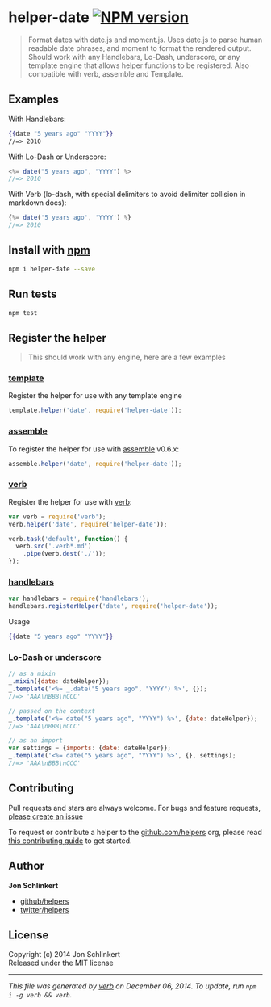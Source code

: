 # helper-date [![NPM version](https://badge.fury.io/js/helper-date.svg)](http://badge.fury.io/js/helper-date)

> Format dates with date.js and moment.js. Uses date.js to parse human readable date phrases, and moment to format the rendered output. Should work with any Handlebars, Lo-Dash, underscore, or any template engine that allows helper functions to be registered. Also compatible with verb, assemble and Template.

## Examples

With Handlebars:

```handlebars
{{date "5 years ago" "YYYY"}}
//=> 2010
```

With Lo-Dash or Underscore:

```js
<%= date("5 years ago", "YYYY") %>
//=> 2010
```

With Verb (lo-dash, with special delimiters to avoid delimiter collision in markdown docs):

```js
{%= date('5 years ago', 'YYYY') %}
//=> 2010
```


## Install with [npm](npmjs.org)

```bash
npm i helper-date --save
```

## Run tests

```bash
npm test
```

## Register the helper

> This should work with any engine, here are a few examples

### [template]

Register the helper for use with any template engine

```js
template.helper('date', require('helper-date'));
```

### [assemble]

To register the helper for use with [assemble] v0.6.x:

```js
assemble.helper('date', require('helper-date'));
```

### [verb]

Register the helper for use with [verb]:

```js
var verb = require('verb');
verb.helper('date', require('helper-date'));

verb.task('default', function() {
  verb.src('.verb*.md')
    .pipe(verb.dest('./'));
});
```

### [handlebars]

```js
var handlebars = require('handlebars');
handlebars.registerHelper('date', require('helper-date'));
```
Usage

```handlebars
{{date "5 years ago" "YYYY"}}
```

### [Lo-Dash] or [underscore]

```js
// as a mixin
_.mixin({date: dateHelper});
_.template('<%= _.date("5 years ago", "YYYY") %>', {});
//=> 'AAA\nBBB\nCCC'

// passed on the context
_.template('<%= date("5 years ago", "YYYY") %>', {date: dateHelper});
//=> 'AAA\nBBB\nCCC'

// as an import
var settings = {imports: {date: dateHelper}};
_.template('<%= date("5 years ago", "YYYY") %>', {}, settings);
//=> 'AAA\nBBB\nCCC'
```

## Contributing
Pull requests and stars are always welcome. For bugs and feature requests, [please create an issue](https://github.com/helpers/helper-date/issues)

To request or contribute a helper to the [github.com/helpers][helpers] org, please read [this contributing guide][guide] to get started.

## Author

**Jon Schlinkert**
 
+ [github/helpers](https://github.com/helpers)
+ [twitter/helpers](http://twitter.com/helpers) 

## License
Copyright (c) 2014 Jon Schlinkert  
Released under the MIT license

***

_This file was generated by [verb](https://github.com/assemble/verb) on December 06, 2014. To update, run `npm i -g verb && verb`._

[assemble]: https://github.com/assemble/assemble
[generator-verb]: https://github.com/assemble/generator-verb
[handlebars-helpers]: https://github.com/assemble/handlebars-helpers/
[handlebars]: https://github.com/wycats/handlebars.js/
[helpers]: https://github.com/helpers
[Lo-Dash]: https://lodash.com/
[template]: https://github.com/jonschlinkert/template
[underscore]: https://github.com/jashkenas/underscore
[verb]: https://github.com/assemble/verb
[guide]: https://github.com/helpers/requests